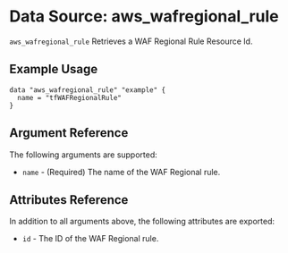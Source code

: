 
# Data Source: aws_wafregional_rule

`aws_wafregional_rule` Retrieves a WAF Regional Rule Resource Id.

## Example Usage

```hcl
data "aws_wafregional_rule" "example" {
  name = "tfWAFRegionalRule"
}
```

## Argument Reference

The following arguments are supported:

* `name` - (Required) The name of the WAF Regional rule.

## Attributes Reference
In addition to all arguments above, the following attributes are exported:

* `id` - The ID of the WAF Regional rule.
